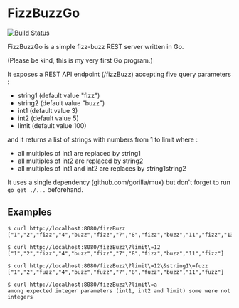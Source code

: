 # FizzBuzzGo

[![Build Status](https://travis-ci.org/jchampemont/fizzbuzzgo.svg?branch=master)](https://travis-ci.org/jchampemont/fizzbuzzgo)

FizzBuzzGo is a simple fizz-buzz REST server written in Go.

(Please be kind, this is my very first Go program.)

It exposes a REST API endpoint (/fizzBuzz) accepting five query parameters :
  - string1 (default value "fizz")
  - string2 (default value "buzz")
  - int1 (default value 3)
  - int2 (default value 5)
  - limit (default value 100)

and it returns a list of strings with numbers from 1 to limit where :

  - all multiples of int1 are replaced by string1
  - all multiples of int2 are replaced by string2
  - all multiples of int1 and int2 are replaces by string1string2


It uses a single dependency (github.com/gorilla/mux) but don't forget to run `go get ./...` beforehand.

## Examples
````
$ curl http://localhost:8080/fizzBuzz
["1","2","fizz","4","buzz","fizz","7","8","fizz","buzz","11","fizz","13","14","fizzbuzz","16","17","fizz","19","buzz","fizz","22","23","fizz","buzz","26","fizz","28","29","fizzbuzz","31","32","fizz","34","buzz","fizz","37","38","fizz","buzz","41","fizz","43","44","fizzbuzz","46","47","fizz","49","buzz","fizz","52","53","fizz","buzz","56","fizz","58","59","fizzbuzz","61","62","fizz","64","buzz","fizz","67","68","fizz","buzz","71","fizz","73","74","fizzbuzz","76","77","fizz","79","buzz","fizz","82","83","fizz","buzz","86","fizz","88","89","fizzbuzz","91","92","fizz","94","buzz","fizz","97","98","fizz","buzz"]

$ curl http://localhost:8080/fizzBuzz\?limit\=12
["1","2","fizz","4","buzz","fizz","7","8","fizz","buzz","11","fizz"]

$ curl http://localhost:8080/fizzBuzz\?limit\=12\&string1\=fuzz
["1","2","fuzz","4","buzz","fuzz","7","8","fuzz","buzz","11","fuzz"]

$ curl http://localhost:8080/fizzBuzz\?limit\=a
among expected integer parameters (int1, int2 and limit) some were not integers
````